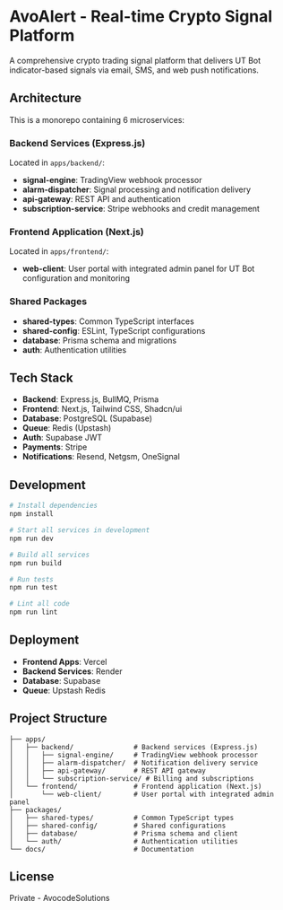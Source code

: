 # AvoAlert - Real-time Crypto Signal Platform

A comprehensive crypto trading signal platform that delivers UT Bot indicator-based signals via email, SMS, and web push notifications.

## Architecture

This is a monorepo containing 6 microservices:

### Backend Services (Express.js)
Located in `apps/backend/`:
- **signal-engine**: TradingView webhook processor
- **alarm-dispatcher**: Signal processing and notification delivery
- **api-gateway**: REST API and authentication
- **subscription-service**: Stripe webhooks and credit management

### Frontend Application (Next.js)
Located in `apps/frontend/`:
- **web-client**: User portal with integrated admin panel for UT Bot configuration and monitoring

### Shared Packages
- **shared-types**: Common TypeScript interfaces
- **shared-config**: ESLint, TypeScript configurations
- **database**: Prisma schema and migrations
- **auth**: Authentication utilities

## Tech Stack

- **Backend**: Express.js, BullMQ, Prisma
- **Frontend**: Next.js, Tailwind CSS, Shadcn/ui
- **Database**: PostgreSQL (Supabase)
- **Queue**: Redis (Upstash)
- **Auth**: Supabase JWT
- **Payments**: Stripe
- **Notifications**: Resend, Netgsm, OneSignal

## Development

```bash
# Install dependencies
npm install

# Start all services in development
npm run dev

# Build all services
npm run build

# Run tests
npm run test

# Lint all code
npm run lint
```

## Deployment

- **Frontend Apps**: Vercel
- **Backend Services**: Render
- **Database**: Supabase
- **Queue**: Upstash Redis

## Project Structure

```
├── apps/
│   ├── backend/               # Backend services (Express.js)
│   │   ├── signal-engine/     # TradingView webhook processor
│   │   ├── alarm-dispatcher/  # Notification delivery service
│   │   ├── api-gateway/       # REST API gateway
│   │   └── subscription-service/ # Billing and subscriptions
│   └── frontend/              # Frontend application (Next.js)
│       └── web-client/        # User portal with integrated admin panel
├── packages/
│   ├── shared-types/          # Common TypeScript types
│   ├── shared-config/         # Shared configurations
│   ├── database/              # Prisma schema and client
│   └── auth/                  # Authentication utilities
└── docs/                      # Documentation
```

## License

Private - AvocodeSolutions